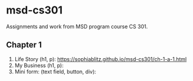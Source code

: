 # msd-cs301
Assignments and work from MSD program course CS 301.

## Chapter 1
1. Life Story (h1, p): https://sophiablitz.github.io/msd-cs301/ch-1-a-1.html
2. My Business (h1, p): 
3. Mini form: (text field, button, div):
